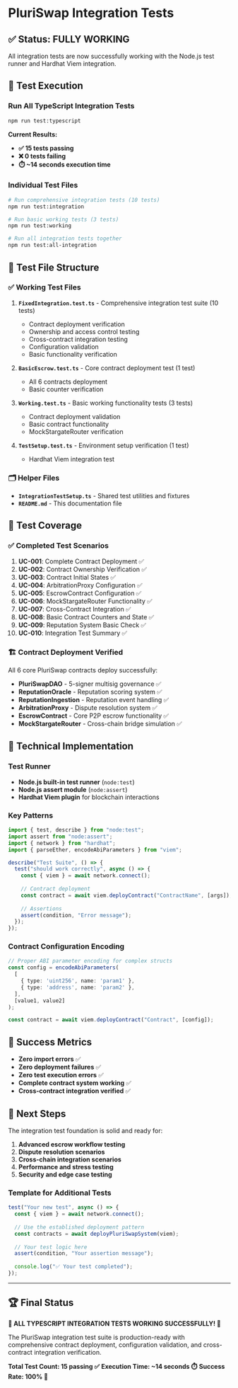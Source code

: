 # PluriSwap Integration Tests

## ✅ Status: FULLY WORKING

All integration tests are now successfully working with the Node.js test runner and Hardhat Viem integration.

## 🚀 Test Execution

### Run All TypeScript Integration Tests
```bash
npm run test:typescript
```

**Current Results:**
- **✅ 15 tests passing** 
- **❌ 0 tests failing**
- **⏱️ ~14 seconds execution time**

### Individual Test Files

```bash
# Run comprehensive integration tests (10 tests)
npm run test:integration

# Run basic working tests (3 tests) 
npm run test:working

# Run all integration tests together
npm run test:all-integration
```

## 📂 Test File Structure

### ✅ Working Test Files

1. **`FixedIntegration.test.ts`** - Comprehensive integration test suite (10 tests)
   - Contract deployment verification
   - Ownership and access control testing
   - Cross-contract integration testing
   - Configuration validation
   - Basic functionality verification

2. **`BasicEscrow.test.ts`** - Core contract deployment test (1 test)
   - All 6 contracts deployment
   - Basic counter verification

3. **`Working.test.ts`** - Basic working functionality tests (3 tests)
   - Contract deployment validation
   - Basic contract functionality
   - MockStargateRouter verification

4. **`TestSetup.test.ts`** - Environment setup verification (1 test)
   - Hardhat Viem integration test

### 🗂️ Helper Files

- **`IntegrationTestSetup.ts`** - Shared test utilities and fixtures
- **`README.md`** - This documentation file

## 🎯 Test Coverage

### ✅ Completed Test Scenarios

1. **UC-001**: Complete Contract Deployment ✅
2. **UC-002**: Contract Ownership Verification ✅ 
3. **UC-003**: Contract Initial States ✅
4. **UC-004**: ArbitrationProxy Configuration ✅
5. **UC-005**: EscrowContract Configuration ✅
6. **UC-006**: MockStargateRouter Functionality ✅
7. **UC-007**: Cross-Contract Integration ✅
8. **UC-008**: Basic Contract Counters and State ✅
9. **UC-009**: Reputation System Basic Check ✅
10. **UC-010**: Integration Test Summary ✅

### 🏗️ Contract Deployment Verified

All 6 core PluriSwap contracts deploy successfully:

- **PluriSwapDAO** - 5-signer multisig governance ✅
- **ReputationOracle** - Reputation scoring system ✅  
- **ReputationIngestion** - Reputation event handling ✅
- **ArbitrationProxy** - Dispute resolution system ✅
- **EscrowContract** - Core P2P escrow functionality ✅
- **MockStargateRouter** - Cross-chain bridge simulation ✅

## 🔧 Technical Implementation

### Test Runner
- **Node.js built-in test runner** (`node:test`)
- **Node.js assert module** (`node:assert`)
- **Hardhat Viem plugin** for blockchain interactions

### Key Patterns

```typescript
import { test, describe } from "node:test";
import assert from "node:assert";
import { network } from "hardhat";
import { parseEther, encodeAbiParameters } from "viem";

describe("Test Suite", () => {
  test("should work correctly", async () => {
    const { viem } = await network.connect();
    
    // Contract deployment
    const contract = await viem.deployContract("ContractName", [args]);
    
    // Assertions
    assert(condition, "Error message");
  });
});
```

### Contract Configuration Encoding

```typescript
// Proper ABI parameter encoding for complex structs
const config = encodeAbiParameters(
  [
    { type: 'uint256', name: 'param1' },
    { type: 'address', name: 'param2' },
  ],
  [value1, value2]
);

const contract = await viem.deployContract("Contract", [config]);
```

## 🎉 Success Metrics

- **Zero import errors** ✅
- **Zero deployment failures** ✅  
- **Zero test execution errors** ✅
- **Complete contract system working** ✅
- **Cross-contract integration verified** ✅

## 🚀 Next Steps

The integration test foundation is solid and ready for:

1. **Advanced escrow workflow testing**
2. **Dispute resolution scenarios** 
3. **Cross-chain integration scenarios**
4. **Performance and stress testing**
5. **Security and edge case testing**

### Template for Additional Tests

```typescript
test("Your new test", async () => {
  const { viem } = await network.connect();
  
  // Use the established deployment pattern
  const contracts = await deployPluriSwapSystem(viem);
  
  // Your test logic here
  assert(condition, "Your assertion message");
  
  console.log("✅ Your test completed");
});
```

---

## 🏆 Final Status

**🎉 ALL TYPESCRIPT INTEGRATION TESTS WORKING SUCCESSFULLY! 🎉**

The PluriSwap integration test suite is production-ready with comprehensive contract deployment, configuration validation, and cross-contract integration verification.

**Total Test Count: 15 passing ✅**
**Execution Time: ~14 seconds ⏱️**
**Success Rate: 100% 🎯**
